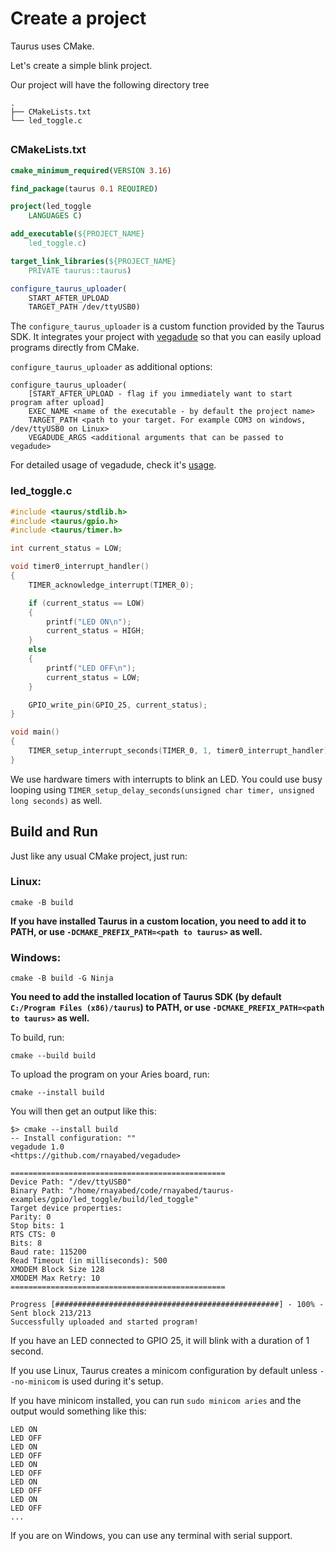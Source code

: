 # Create a project

Taurus uses CMake.

Let's create a simple blink project.

Our project will have the following directory tree
```
.
├── CMakeLists.txt
└── led_toggle.c
```

##

### CMakeLists.txt

```cmake
cmake_minimum_required(VERSION 3.16)

find_package(taurus 0.1 REQUIRED)

project(led_toggle
    LANGUAGES C)

add_executable(${PROJECT_NAME}
    led_toggle.c)

target_link_libraries(${PROJECT_NAME}
    PRIVATE taurus::taurus)

configure_taurus_uploader(
    START_AFTER_UPLOAD
    TARGET_PATH /dev/ttyUSB0)
```


The `configure_taurus_uploader` is a custom function provided by the Taurus SDK. 
It integrates your project with [vegadude](https://github.com/rnayabed/vegadude.git) so that you can easily upload programs
directly from CMake.

`configure_taurus_uploader` as additional options:

```
configure_taurus_uploader(
    [START_AFTER_UPLOAD - flag if you immediately want to start program after upload] 
    EXEC_NAME <name of the executable - by default the project name>
    TARGET_PATH <path to your target. For example COM3 on windows, /dev/ttyUSB0 on Linux>
    VEGADUDE_ARGS <additional arguments that can be passed to vegadude>
```

For detailed usage of vegadude, check it's [usage](https://github.com/rnayabed/vegadude#usage).

### led_toggle.c

```cpp
#include <taurus/stdlib.h>
#include <taurus/gpio.h>
#include <taurus/timer.h>

int current_status = LOW;

void timer0_interrupt_handler()
{
    TIMER_acknowledge_interrupt(TIMER_0);

    if (current_status == LOW)
    {
        printf("LED ON\n");
        current_status = HIGH;
    }
    else
    {
        printf("LED OFF\n");
        current_status = LOW;
    }

    GPIO_write_pin(GPIO_25, current_status);
}

void main()
{
    TIMER_setup_interrupt_seconds(TIMER_0, 1, timer0_interrupt_handler);
}
```

We use hardware timers with interrupts to blink an LED.
You could use busy looping using `TIMER_setup_delay_seconds(unsigned char timer, unsigned long seconds)` as well.

## Build and Run

Just like any usual CMake project, just run:

### Linux:
```
cmake -B build
```

**If you have installed Taurus in a custom location, you need to add it to PATH, or use `-DCMAKE_PREFIX_PATH=<path to taurus>` as well.** 


### Windows:
```
cmake -B build -G Ninja
```

**You need to add the installed location of Taurus SDK (by default `C:/Program Files (x86)/taurus`) to PATH, or use `-DCMAKE_PREFIX_PATH=<path to taurus>` as well.** 


To build, run:

```
cmake --build build
```

To upload the program on your Aries board, run:

```
cmake --install build
```

You will then get an output like this:

```
$> cmake --install build
-- Install configuration: ""
vegadude 1.0
<https://github.com/rnayabed/vegadude>

================================================
Device Path: "/dev/ttyUSB0"
Binary Path: "/home/rnayabed/code/rnayabed/taurus-examples/gpio/led_toggle/build/led_toggle"
Target device properties:
Parity: 0
Stop bits: 1
RTS CTS: 0
Bits: 8
Baud rate: 115200
Read Timeout (in milliseconds): 500
XMODEM Block Size 128
XMODEM Max Retry: 10
================================================

Progress [##################################################] - 100% - Sent block 213/213
Successfully uploaded and started program!
```

If you have an LED connected to GPIO 25, it will blink with a duration of 1 second.

If you use Linux, Taurus creates a minicom configuration by default unless `--no-minicom` is used during it's setup.

If you have minicom installed, you can run `sudo minicom aries` and the output would something like this:
```
LED ON
LED OFF
LED ON
LED OFF
LED ON
LED OFF
LED ON
LED OFF
LED ON
LED OFF
...
``` 

If you are on Windows, you can use any terminal with serial support.
